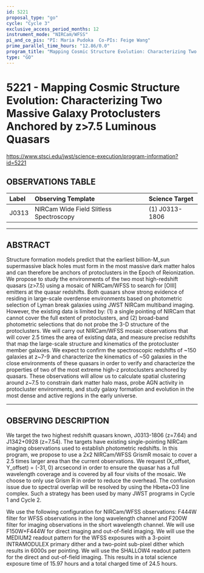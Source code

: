 ```yaml
---
id: 5221
proposal_type: "go"
cycle: "Cycle 3"
exclusive_access_period_months: 12
instrument_mode: "NIRCam/WFSS"
pi_and_co_pis: "PI: Maria Pudoka  Co-PIs: Feige Wang"
prime_parallel_time_hours: "12.86/0.0"
program_title: "Mapping Cosmic Structure Evolution: Characterizing Two Massive Galaxy Protoclusters Anchored by z>7.5 Luminous Quasars"
type: "GO"
---
```

# 5221 - Mapping Cosmic Structure Evolution: Characterizing Two Massive Galaxy Protoclusters Anchored by z>7.5 Luminous Quasars
https://www.stsci.edu/jwst/science-execution/program-information?id=5221
## OBSERVATIONS TABLE
| Label | Observing Template | Science Target |
| :---- | :---------------------------------- | :---------------- |
| J0313 | NIRCam Wide Field Slitless Spectroscopy | (1) J0313-1806 |

---

## ABSTRACT

Structure formation models predict that the earliest billion-M_sun supermassive black holes must form in the most massive dark matter halos and can therefore be anchors of protoclusters in the Epoch of Reionization. We propose to study the environments of the two most high-redshift quasars (z>7.5) using a mosaic of NIRCam/WFSS to search for [OIII] emitters at the quasar redshifts. Both quasars show strong evidence of residing in large-scale overdense environments based on photometric selection of Lyman break galaxies using JWST NIRCam multiband imaging. However, the existing data is limited by: (1) a single pointing of NIRCam that cannot cover the full extent of protoclusters, and (2) broad-band photometric selections that do not probe the 3-D structure of the protoclusters. We will carry out NIRCam/WFSS mosaic observations that will cover 2.5 times the area of existing data, and measure precise redshifts that map the large-scale structure and kinematics of the protocluster member galaxies. We expect to confirm the spectroscopic redshifts of ~150 galaxies at z~7-9 and characterize the kinematics of ~50 galaxies in the close environments of these quasars in order to verify and characterize the properties of two of the most extreme high-z protoclusters anchored by quasars. These observations will allow us to calculate spatial clustering around z~7.5 to constrain dark matter halo mass, probe AGN activity in protocluster environments, and study galaxy formation and evolution in the most dense and active regions in the early universe.

---

## OBSERVING DESCRIPTION

We target the two highest redshift quasars known, J0313-1806 (z=7.64) and J1342+0928 (z=7.54). The targets have existing single-pointing NIRCam imaging observations used to establish photometric redshifts. In this program, we propose to use a 2x2 NIRCam/WFSS GrismR mosaic to cover a 2.5 times larger area than the current observations. We request (X_offset, Y_offset) = (-31, 0) arcsecond in order to ensure the quasar has a full wavelength coverage and is covered by all four visits of the mosaic. We choose to only use Grism R in order to reduce the overhead. The confusion issue due to spectral overlap will be resolved by using the Hbeta+O3 line complex. Such a strategy has been used by many JWST programs in Cycle 1 and Cycle 2.

We use the following configuration for NIRCam/WFSS observations: F444W filter for WFSS observations in the long wavelength channel and F200W filter for imaging observations in the short wavelength channel. We will use F150W+F444W for direct imaging and out-of-field imaging. We will use the MEDIUM2 readout pattern for the WFSS exposures with a 3-point INTRAMODULEX primary dither and a two-point sub-pixel dither which results in 6000s per pointing. We will use the SHALLOW4 readout pattern for the direct and out-of-field imaging. This results in a total science exposure time of 15.97 hours and a total charged time of 24.5 hours.